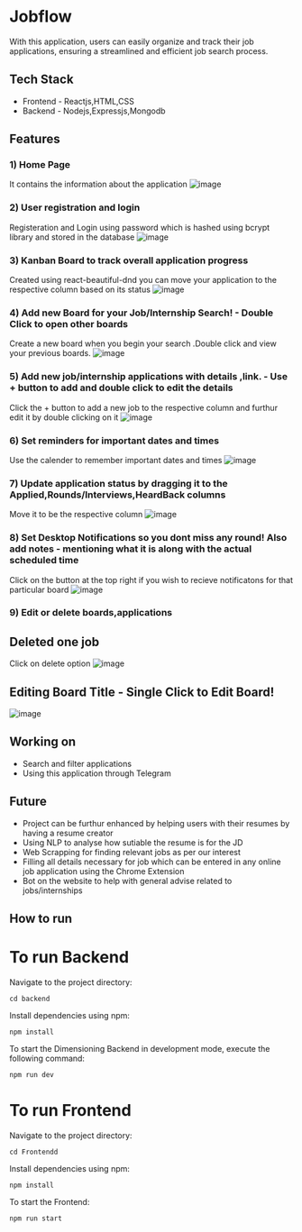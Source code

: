 # Jobflow
With this application, users can easily organize and track their job applications, ensuring a streamlined and efficient job search process.
## Tech Stack
+ Frontend - Reactjs,HTML,CSS
+ Backend - Nodejs,Expressjs,Mongodb
## Features
### 1) Home Page
It contains the information about the application
![image](https://github.com/ap766/Jobflow/assets/79255079/c1ff5145-67d4-4198-9666-ae0911f71554)
### 2) User registration and login
Registeration and Login using password which is hashed using bcrypt library and stored in the database
![image](https://github.com/ap766/Jobflow/assets/79255079/2adaef3e-1bf4-497a-a07d-42f3fe41faab)
### 3) Kanban Board to track overall application progress
Created using react-beautiful-dnd you can move your application to the respective column based on its status
![image](https://github.com/ap766/Jobflow/assets/79255079/9b5ae87a-a5bb-497d-bb1b-aa57949d1da6)
### 4) Add new Board for your Job/Internship Search! - Double Click to open other boards
Create a new board when you begin your search .Double click and view your previous boards.
![image](https://github.com/ap766/Jobflow/assets/79255079/5e875cf6-5e9e-48c0-8352-bfc4a13b34cd)
### 5) Add new job/internship applications with details ,link. - Use + button to add and double click to edit the details
Click the + button to add a new job to the respective column and furthur edit it by double clicking on it 
![image](https://github.com/ap766/Jobflow/assets/79255079/79119779-0f10-4453-9ca2-be5e375671d5)
### 6) Set reminders for important dates and times
Use the calender to remember important dates and times
![image](https://github.com/ap766/Jobflow/assets/79255079/3b3e4699-c15b-4f86-9c52-9f5b5996370b)
### 7) Update application status by dragging it to the Applied,Rounds/Interviews,HeardBack columns
Move it to be the respective column
![image](https://github.com/ap766/Jobflow/assets/79255079/be918d12-4c27-4203-ac40-8567eb35ebf0)
### 8) Set Desktop Notifications so you dont miss any round! Also add notes - mentioning what it is along with the actual scheduled time
Click on the button at the top right if you wish to recieve notificatons for that particular board
![image](https://github.com/ap766/Jobflow/assets/79255079/287f3b53-de88-45ca-a022-a6b5f3a9b359)
### 9) Edit or delete boards,applications

## Deleted one job
Click on delete option
![image](https://github.com/ap766/Jobflow/assets/79255079/25af3bbc-2062-42e5-b2d6-44d859cc8db7)
## Editing Board Title - Single Click to Edit Board!
![image](https://github.com/ap766/Jobflow/assets/79255079/e84fb895-4521-4f93-b922-a74c681a7c1b)


## Working on
+ Search and filter applications
+ Using this application through Telegram
  
## Future
+ Project can be furthur enhanced by helping users with their resumes by having a resume creator
+ Using NLP to analyse how sutiable the resume is for the JD
+ Web Scrapping for finding relevant jobs as per our interest
+ Filling all details necessary for job which can be entered in any online job application using the Chrome Extension
+ Bot on the website to help with general advise related to jobs/internships

## How to run 
# To run Backend
Navigate to the project directory:

`cd backend`

Install dependencies using npm:

`npm install`

To start the Dimensioning Backend in development mode, execute the following command:

`npm run dev`

# To run Frontend
Navigate to the project directory:

`cd Frontendd`

Install dependencies using npm:

`npm install`

To start the Frontend:

`npm run start`
    

